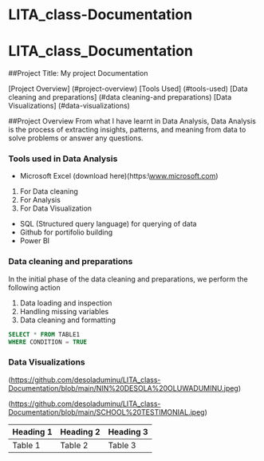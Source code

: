 # LITA_class-Documentation
# LITA_class_Documentation

##Project Title: My project Documentation

[Project Overview] (#project-overview)
[Tools Used] (#tools-used)
[Data cleaning and preparations] (#data cleaning-and preparations)
[Data Visualizations] (#data-visualizations)


##Project Overview
From what I have learnt in Data Analysis, Data Analysis is the process of extracting insights, patterns, and meaning from data to solve problems or answer any questions.


### Tools used in Data Analysis

- Microsoft Excel (download here)(https:\\www.microsoft.com)
 1. For Data cleaning
 2. For Analysis
 3. For Data Visualization
 
- SQL (Structured query language) for querying of data
- Github for portifolio building
- Power BI

### Data cleaning and preparations

In the initial phase of the data cleaning and preparations, we perform the following action
 1. Data loading and inspection
 2. Handling missing variables
 3. Data cleaning and formatting

```SQL
SELECT * FROM TABLE1
WHERE CONDITION = TRUE
```
### Data Visualizations

(https://github.com/desoladuminu/LITA_class-Documentation/blob/main/NIN%20DESOLA%20OLUWADUMINU.jpeg)

(https://github.com/desoladuminu/LITA_class-Documentation/blob/main/SCHOOL%20TESTIMONIAL.jpeg)

|Heading 1|Heading 2|Heading 3|
|----------|----------|---------|
|Table 1|Table 2|Table 3|



